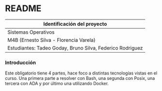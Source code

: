 # README

| Identificación del proyecto |
| --- |
| Sistemas Operativos |
| M4B (Ernesto Silva - Florencia Varela) |
| Estudiantes: Tadeo Goday, Bruno Silva, Federico Rodriguez  |

### Introducción

Este obligatorio tiene 4 partes, hace foco a distintas tecnologías vistas en el curso. Una primera
parte a resolver con Bash, una segunda con Posix, una tercera con ADA y por último una
utilizando Docker.
